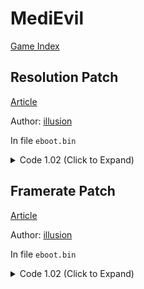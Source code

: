 # MediEvil

[Game Index](README.md#games)

## Resolution Patch

[Article](https://illusion0001.github.io/patches/2021/10/02/Overbite-FPSFixes/)

Author: [illusion](https://github.com/illusion0001)

In file `eboot.bin`

<details>
<summary>Code 1.02 (Click to Expand)</summary>

```
0x21B3801 E8 2C 00 00 00
0x21B3832 C7 04 8B 00 00 86 42 C5 FA 10 04 8B C3
# 00 00 86 42 # 67.0f
# 83% should be enough for neo 60fps
```

</details>

## Framerate Patch

[Article](https://illusion0001.github.io/patches/2021/10/02/Overbite-FPSFixes/)

Author: [illusion](https://github.com/illusion0001)

In file `eboot.bin`

<details>
<summary>Code 1.02 (Click to Expand)</summary>

```
# Call
0x275C719 E8 C7 90 FE FF
0x275C746 1B # Don't use MaxFps

# FPS Function
0x27457E0 E9 96 F4 01 01 C5 F8 2E 0C 8B 4C 8D 14 8B 81 3C 8B 00 00 F0 41 74 0D 41 C7 82 04 D6 00 00 00 00 00 00 EB 0B 41 C7 82 04 D6 00 00 02 00 00 00 C3
```

</details>
